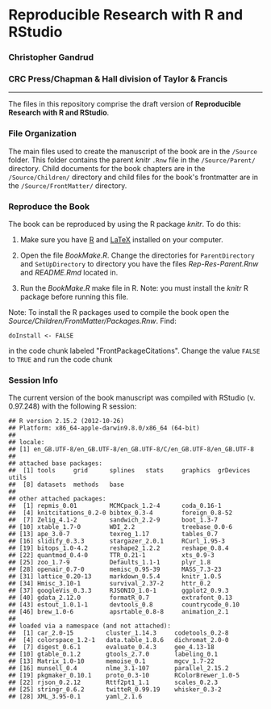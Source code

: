 # Reproducible Research with R and RStudio

### Christopher Gandrud

### CRC Press/Chapman & Hall division of Taylor & Francis

---

The files in this repository comprise the draft version of **Reproducible Research with R and RStudio**.

### File Organization

The main files used to create the manuscript of the book are in the `/Source` folder. This folder contains the parent *knitr* `.Rnw` file in the `/Source/Parent/` directory. Child documents for the book chapters are in the `/Source/Children/` directory and child files for the book's frontmatter are in the `/Source/FrontMatter/` directory.

### Reproduce the Book

The book can be reproduced by using the R package *knitr*. To do this:

1. Make sure you have [R](http://www.r-project.org/) and [LaTeX](http://www.latex-project.org/ftp.html) installed on your computer.

2. Open the file *BookMake.R*. Change the directories for `ParentDirectory` and `SetUpDirectory` to directory you have the files *Rep-Res-Parent.Rnw* and *README.Rmd* located in.

3. Run the *BookMake.R* make file in R. Note: you must install the *knitr* R package before running this file.

Note: To install the R packages used to compile the book open the *Source/Children/FrontMatter/Packages.Rnw*. Find:

```
doInstall <- FALSE
```

in the code chunk labeled "FrontPackageCitations". Change the value `FALSE` to `TRUE` and run the code chunk

### Session Info
The current version of the book manuscript was compiled with RStudio (v. 0.97.248) with the following R session:


```
## R version 2.15.2 (2012-10-26)
## Platform: x86_64-apple-darwin9.8.0/x86_64 (64-bit)
## 
## locale:
## [1] en_GB.UTF-8/en_GB.UTF-8/en_GB.UTF-8/C/en_GB.UTF-8/en_GB.UTF-8
## 
## attached base packages:
##  [1] tools     grid      splines   stats     graphics  grDevices utils    
##  [8] datasets  methods   base     
## 
## other attached packages:
##  [1] repmis_0.01         MCMCpack_1.2-4      coda_0.16-1        
##  [4] knitcitations_0.2-0 bibtex_0.3-4        foreign_0.8-52     
##  [7] Zelig_4.1-2         sandwich_2.2-9      boot_1.3-7         
## [10] xtable_1.7-0        WDI_2.2             treebase_0.0-6     
## [13] ape_3.0-7           texreg_1.17         tables_0.7         
## [16] slidify_0.3.3       stargazer_2.0.1     RCurl_1.95-3       
## [19] bitops_1.0-4.2      reshape2_1.2.2      reshape_0.8.4      
## [22] quantmod_0.4-0      TTR_0.21-1          xts_0.9-3          
## [25] zoo_1.7-9           Defaults_1.1-1      plyr_1.8           
## [28] openair_0.7-0       memisc_0.95-39      MASS_7.3-23        
## [31] lattice_0.20-13     markdown_0.5.4      knitr_1.0.5        
## [34] Hmisc_3.10-1        survival_2.37-2     httr_0.2           
## [37] googleVis_0.3.3     RJSONIO_1.0-1       ggplot2_0.9.3      
## [40] gdata_2.12.0        formatR_0.7         extrafont_0.13     
## [43] estout_1.0.1-1      devtools_0.8        countrycode_0.10   
## [46] brew_1.0-6          apsrtable_0.8-8     animation_2.1      
## 
## loaded via a namespace (and not attached):
##  [1] car_2.0-15         cluster_1.14.3     codetools_0.2-8   
##  [4] colorspace_1.2-1   data.table_1.8.6   dichromat_2.0-0   
##  [7] digest_0.6.1       evaluate_0.4.3     gee_4.13-18       
## [10] gtable_0.1.2       gtools_2.7.0       labeling_0.1      
## [13] Matrix_1.0-10      memoise_0.1        mgcv_1.7-22       
## [16] munsell_0.4        nlme_3.1-107       parallel_2.15.2   
## [19] pkgmaker_0.10.1    proto_0.3-10       RColorBrewer_1.0-5
## [22] rjson_0.2.12       Rttf2pt1_1.1       scales_0.2.3      
## [25] stringr_0.6.2      twitteR_0.99.19    whisker_0.3-2     
## [28] XML_3.95-0.1       yaml_2.1.6
```


